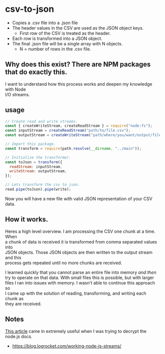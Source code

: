 # csv-to-json

- Copies a .csv file into a .json file
- The header values in the CSV are used as the JSON object keys.
  - First row of the CSV is treated as the header.
- Each row is transformed into a JSON object.
- The final .json file will be a single array with N objects.
  - N = number of rows in the .csv file.

## Why does this exist? There are NPM packages that do exactly this.

I want to understand how this process works and deepen my knowledge with Node  
I/O streams.

## usage

```js
// Create read and write streams.
const { createWriteStream, createReadStream } = require("node:fs");
const inputStream = createReadStream("path/to/file.csv");
const outputStream = createWriteStream("path/where/you/want/output/file.json");

// Import this package.
const transform = require(path.resolve(__dirname, "../main"));

// Initialize the transformer.
const toJson = transform({
  readStream: inputStream,
  writeStream: outputStream,
});

// Lets transform the csv to json.
read.pipe(toJson).pipe(write);
```

Now you will have a new file with valid JSON representation of your CSV data.

## How it works.

Heres a high level overview. I am processing the CSV one chunk at a time. When  
a chunk of data is received it is transformed from comma separated values into  
JSON objects. Those JSON objects are then written to the output stream and this  
process gets repeated until no more chunks are received.

I learned quickly that you cannot parse an entire file into memory _and then_  
try to operate on that data. With small files this is possible, but with larger  
files I ran into issues with memory. I wasn't able to continue this approach so  
I came up with the solution of reading, transforming, and writing each chunk as  
they are received.

## Notes

[This article](https://blog.logrocket.com/working-node-js-streams/) came in extremely useful when I was trying to decrypt the node.js
docs.

- https://blog.logrocket.com/working-node-js-streams/
